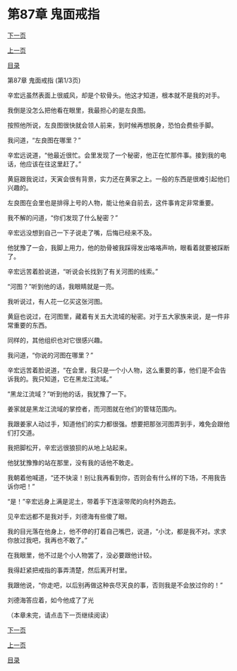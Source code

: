 <h1>第87章    鬼面戒指</h1>
            <div><p><a href="./0259_%E7%AC%AC87%E7%AB%A0_%E9%AC%BC%E9%9D%A2%E6%88%92%E6%8C%87.md">下一页</a></p><p><a href="./0257_%E7%AC%AC86%E7%AB%A0_%E4%B8%8D%E5%A0%AA%E4%B8%80%E5%87%BB.md">上一页</a></p><p><a href="../">目录</a></p></div>
            <div><p>第87章    鬼面戒指 (第1/3页)</p><p>辛宏远虽然表面上很威风，却是个软骨头。他这才知道，根本就不是我的对手。</p><p>我倒是没怎么把他看在眼里，我最担心的是左良图。</p><p>按照他所说，左良图很快就会领人前来，到时候再想脱身，恐怕会费些手脚。</p><p>我问道，“左良图在哪里？”</p><p>辛宏远说道，“他最近很忙。会里发现了一个秘密，他正在忙那件事。接到我的电话，他应该在往这里赶了。”</p><p>黄庭跟我说过，天寅会很有背景，实力还在黄家之上。一般的东西是很难引起他们兴趣的。</p><p>左良图在会里也是排得上号的人物，能让他亲自前去，这件事肯定非常重要。</p><p>我不解的问道，“你们发现了什么秘密？”</p><p>辛宏远没想到自己一下子说走了嘴，后悔已经来不及。</p><p>他犹豫了一会，我脚上用力，他的肋骨被我踩得发出咯咯声响，眼看着就要被踩断了。</p><p>辛宏远苦着脸说道，“听说会长找到了有关河图的线索。”</p><p>“河图？”听到他的话，我眼睛就是一亮。</p><p>我听说过，有人花一亿买这张河图。</p><p>黄庭也说过，在河图里，藏着有关五大流域的秘密。对于五大家族来说，是一件非常重要的东西。</p><p>同样的，其他组织也对它很感兴趣。</p><p>我问道，“你说的河图在哪里？”</p><p>辛宏远苦着脸说道，“在会里，我只是一个小人物，这么重要的事，他们是不会告诉我的。我只知道，它在黑龙江流域。”</p><p>“黑龙江流域？”听到他的话，我犹豫了一下。</p><p>姜家就是黑龙江流域的掌控者，而河图就在他们的管辖范围内。</p><p>我跟姜家人动过手，知道他们的实力都很强。想要把那张河图弄到手，难免会跟他们打交道。</p><p>我把脚松开，辛宏远很狼狈的从地上站起来。</p><p>他犹犹豫豫的站在那里，没有我的话他不敢走。</p><p>我朝着他喊道，“还不快滚！别让我再看到你，否则会有什么样的下场，不用我告诉你吧！”</p><p>“是！”辛宏远身上满是泥土，带着手下连滚带爬的向村外跑去。</p><p>见辛宏远都不是我对手，刘德海有些傻了眼。</p><p>我的目光落在他身上，他不停的打着自己嘴巴，说道，“小沈，都是我不对。求求你放过我吧，我再也不敢了。”</p><p>在我眼里，他不过是个小人物罢了，没必要跟他计较。</p><p>我得赶紧把戒指的事弄清楚，然后离开村里。</p><p>我跟他说，“你走吧，以后别再做这种丧尽天良的事，否则我是不会放过你的！”</p><p>刘德海答应着，如今他成了了光</p><p>（本章未完，请点击下一页继续阅读）</p></div>
            <div><p><a href="./0259_%E7%AC%AC87%E7%AB%A0_%E9%AC%BC%E9%9D%A2%E6%88%92%E6%8C%87.md">下一页</a></p><p><a href="./0257_%E7%AC%AC86%E7%AB%A0_%E4%B8%8D%E5%A0%AA%E4%B8%80%E5%87%BB.md">上一页</a></p><p><a href="../">目录</a></p></div>
